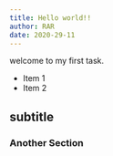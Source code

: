 ```yaml
---
title: Hello world!!
author: RAR
date: 2020-29-11
---
```

welcome to my first task.

- Item 1
- Item 2

## subtitle

### Another Section